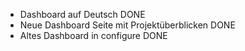 - Dashboard auf Deutsch DONE
- Neue Dashboard Seite mit Projektüberblicken DONE
- Altes Dashboard in configure DONE


